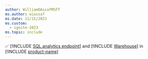 ```yaml
---
author: WilliamDAssafMSFT
ms.author: wiassaf
ms.date: 11/15/2023
ms.custom:
  - ignite-2023
ms.topic: include
---
```

&#x2705; [!INCLUDE [SQL analytics endpoint](../fabric-se.md)] and [!INCLUDE [Warehouse](../fabric-dw.md)] in [!INCLUDE [product-name](../../../includes/product-name.md)]
